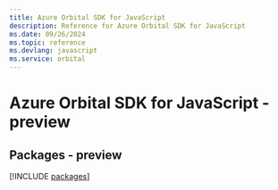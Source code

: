 ```yaml
---
title: Azure Orbital SDK for JavaScript
description: Reference for Azure Orbital SDK for JavaScript
ms.date: 09/26/2024
ms.topic: reference
ms.devlang: javascript
ms.service: orbital
---
```

# Azure Orbital SDK for JavaScript - preview
## Packages - preview
[!INCLUDE [packages](orbital-index.md)]